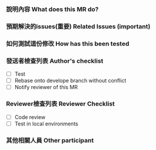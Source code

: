 ### 說明內容 What does this MR do?

### 預期解決的issues(重要) Related Issues (important)
  <!-- example: issue#xxxx issue#xxx (xxx為issue id) -->

### 如何測試這份修改 How has this been tested
  <!-- 請詳述這份修改應該如何被 Code Review 的人測試，如步驟及環境 -->
  <!-- 預期應該有怎樣的結果 或  影響的內容-->
 
### 發送者檢查列表 Author's checklist
  - [ ] Test
  - [ ] Rebase onto develope branch without conflict
  - [ ] Notify reviewer of this MR

### Reviewer檢查列表 Reviewer Checklist
  - [ ] Code review
  - [ ] Test in local environments

### 其他相關人員 Other participant
  <!-- 請@其他相關人員或需要被通知的人 -->


